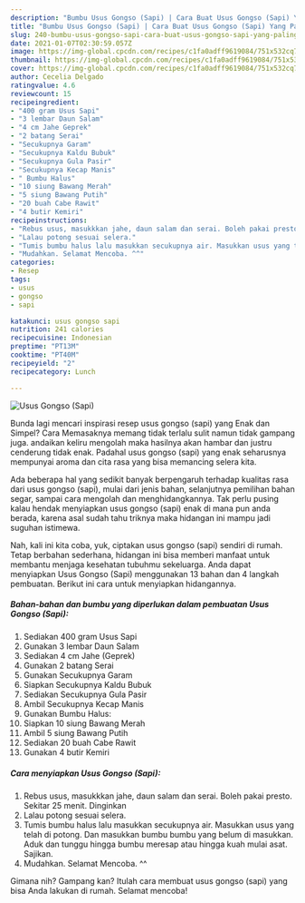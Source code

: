 ```yaml
---
description: "Bumbu Usus Gongso (Sapi) | Cara Buat Usus Gongso (Sapi) Yang Paling Enak"
title: "Bumbu Usus Gongso (Sapi) | Cara Buat Usus Gongso (Sapi) Yang Paling Enak"
slug: 240-bumbu-usus-gongso-sapi-cara-buat-usus-gongso-sapi-yang-paling-enak
date: 2021-01-07T02:30:59.057Z
image: https://img-global.cpcdn.com/recipes/c1fa0adff9619084/751x532cq70/usus-gongso-sapi-foto-resep-utama.jpg
thumbnail: https://img-global.cpcdn.com/recipes/c1fa0adff9619084/751x532cq70/usus-gongso-sapi-foto-resep-utama.jpg
cover: https://img-global.cpcdn.com/recipes/c1fa0adff9619084/751x532cq70/usus-gongso-sapi-foto-resep-utama.jpg
author: Cecelia Delgado
ratingvalue: 4.6
reviewcount: 15
recipeingredient:
- "400 gram Usus Sapi"
- "3 lembar Daun Salam"
- "4 cm Jahe Geprek"
- "2 batang Serai"
- "Secukupnya Garam"
- "Secukupnya Kaldu Bubuk"
- "Secukupnya Gula Pasir"
- "Secukupnya Kecap Manis"
- " Bumbu Halus"
- "10 siung Bawang Merah"
- "5 siung Bawang Putih"
- "20 buah Cabe Rawit"
- "4 butir Kemiri"
recipeinstructions:
- "Rebus usus, masukkkan jahe, daun salam dan serai. Boleh pakai presto. Sekitar 25 menit. Dinginkan"
- "Lalau potong sesuai selera."
- "Tumis bumbu halus lalu masukkan secukupnya air. Masukkan usus yang telah di potong. Dan masukkan bumbu bumbu yang belum di masukkan. Aduk dan tunggu hingga bumbu meresap atau hingga kuah mulai asat. Sajikan."
- "Mudahkan. Selamat Mencoba. ^^"
categories:
- Resep
tags:
- usus
- gongso
- sapi

katakunci: usus gongso sapi 
nutrition: 241 calories
recipecuisine: Indonesian
preptime: "PT13M"
cooktime: "PT40M"
recipeyield: "2"
recipecategory: Lunch

---
```



![Usus Gongso (Sapi)](https://img-global.cpcdn.com/recipes/c1fa0adff9619084/751x532cq70/usus-gongso-sapi-foto-resep-utama.jpg)

Bunda lagi mencari inspirasi resep usus gongso (sapi) yang Enak dan Simpel? Cara Memasaknya memang tidak terlalu sulit namun tidak gampang juga. andaikan keliru mengolah maka hasilnya akan hambar dan justru cenderung tidak enak. Padahal usus gongso (sapi) yang enak seharusnya mempunyai aroma dan cita rasa yang bisa memancing selera kita.

Ada beberapa hal yang sedikit banyak berpengaruh terhadap kualitas rasa dari usus gongso (sapi), mulai dari jenis bahan, selanjutnya pemilihan bahan segar, sampai cara mengolah dan menghidangkannya. Tak perlu pusing kalau hendak menyiapkan usus gongso (sapi) enak di mana pun anda berada, karena asal sudah tahu triknya maka hidangan ini mampu jadi suguhan istimewa.




Nah, kali ini kita coba, yuk, ciptakan usus gongso (sapi) sendiri di rumah. Tetap berbahan sederhana, hidangan ini bisa memberi manfaat untuk membantu menjaga kesehatan tubuhmu sekeluarga. Anda dapat menyiapkan Usus Gongso (Sapi) menggunakan 13 bahan dan 4 langkah pembuatan. Berikut ini cara untuk menyiapkan hidangannya.

<!--inarticleads1-->

##### Bahan-bahan dan bumbu yang diperlukan dalam pembuatan Usus Gongso (Sapi):

1. Sediakan 400 gram Usus Sapi
1. Gunakan 3 lembar Daun Salam
1. Sediakan 4 cm Jahe (Geprek)
1. Gunakan 2 batang Serai
1. Gunakan Secukupnya Garam
1. Siapkan Secukupnya Kaldu Bubuk
1. Sediakan Secukupnya Gula Pasir
1. Ambil Secukupnya Kecap Manis
1. Gunakan  Bumbu Halus:
1. Siapkan 10 siung Bawang Merah
1. Ambil 5 siung Bawang Putih
1. Sediakan 20 buah Cabe Rawit
1. Gunakan 4 butir Kemiri




<!--inarticleads2-->

##### Cara menyiapkan Usus Gongso (Sapi):

1. Rebus usus, masukkkan jahe, daun salam dan serai. Boleh pakai presto. Sekitar 25 menit. Dinginkan
1. Lalau potong sesuai selera.
1. Tumis bumbu halus lalu masukkan secukupnya air. Masukkan usus yang telah di potong. Dan masukkan bumbu bumbu yang belum di masukkan. Aduk dan tunggu hingga bumbu meresap atau hingga kuah mulai asat. Sajikan.
1. Mudahkan. Selamat Mencoba. ^^




Gimana nih? Gampang kan? Itulah cara membuat usus gongso (sapi) yang bisa Anda lakukan di rumah. Selamat mencoba!
